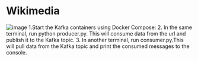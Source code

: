 # Wikimedia
![image](https://github.com/romanac04/Wikimedia/assets/123420954/4765c447-762d-421a-981f-a2eaf9786c5a)
1.Start the Kafka containers using Docker Compose:
2. In the same terminal, run python producer.py. This will consume data from the url and publish it to the Kafka topic.
3. In another terminal, run consumer.py.This will pull data from the Kafka topic and print the consumed messages to the console.
